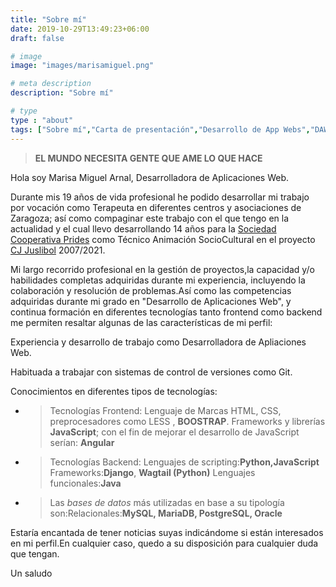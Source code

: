 ```yaml
---
title: "Sobre mí"
date: 2019-10-29T13:49:23+06:00
draft: false

# image
image: "images/marisamiguel.png"

# meta description
description: "Sobre mí"

# type
type : "about"
tags: ["Sobre mí","Carta de presentación","Desarrollo de App Webs","DAWS"]
---
```




> **EL MUNDO NECESITA GENTE QUE AME LO QUE HACE**
 
Hola soy Marisa Miguel Arnal, Desarrolladora de Aplicaciones Web.   

Durante mis 19 años de vida profesional he podido desarrollar mi trabajo por vocación como Terapeuta en diferentes centros y asociaciones de Zaragoza; así como compaginar este trabajo con el que tengo en la actualidad y el cual llevo desarrollando 14 años para la [Sociedad Cooperativa Prides](http://www.prides.es/) como Técnico Animación SocioCultural en el proyecto [CJ Juslibol](https://cjjuslibolelgalacho.blogspot.com/) 2007/2021.


Mi largo recorrido profesional en la gestión de proyectos,la capacidad y/o habilidades completas adquiridas durante mi experiencia, incluyendo la colaboración  y resolución de problemas.Así como las competencias adquiridas durante mi grado en "Desarrollo de Aplicaciones Web", y continua formación  en diferentes tecnologías tanto frontend como backend me permiten resaltar algunas de las características de mi perfil:

Experiencia y desarrollo de trabajo como Desarrolladora de Apliaciones Web.

Habituada a trabajar con sistemas de control de versiones como Git.
  
Conocimientos en diferentes tipos de tecnologías:
  
 - > Tecnologías Frontend: Lenguaje de Marcas HTML, CSS, preprocesadores como LESS , **BOOSTRAP**. Frameworks y librerías **JavaScript**; con el fin de mejorar el desarrollo de JavaScript serían: **Angular**

 - > Tecnologías Backend: Lenguajes de scripting:**Python,JavaScript**
Frameworks:**Django**, **Wagtail (Python)**
Lenguajes funcionales:**Java**

- > Las *bases de datos* más utilizadas en base a su tipología son:Relacionales:**MySQL, MariaDB, PostgreSQL, Oracle**

Estaría encantada de tener noticias suyas indicándome si están interesados en mi perfil.En cualquier caso, quedo a su disposición para cualquier duda que tengan.

Un saludo




